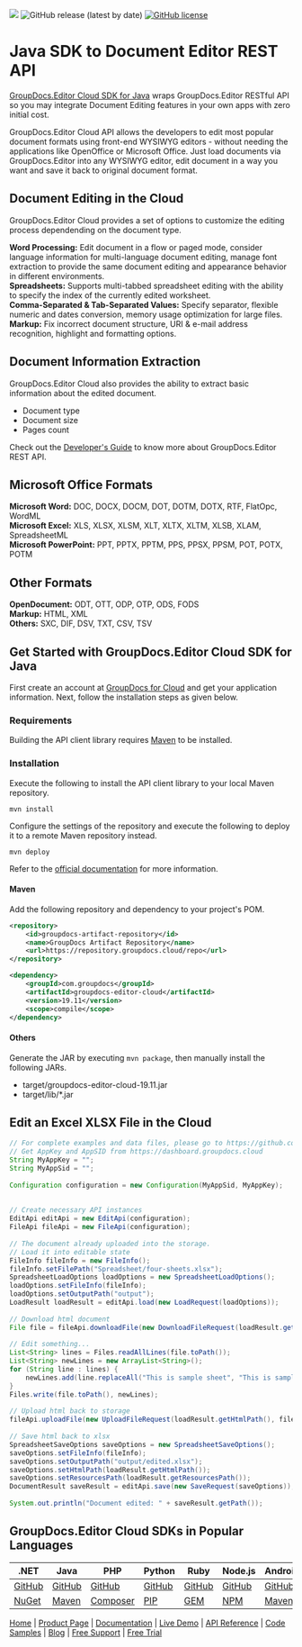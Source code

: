 ![](https://img.shields.io/badge/api-v1.0-lightgrey) ![GitHub release (latest by date)](https://img.shields.io/github/v/release/groupdocs-editor-cloud/groupdocs-editor-cloud-java) [![GitHub license](https://img.shields.io/github/license/groupdocs-editor-cloud/groupdocs-editor-cloud-java)](https://github.com/groupdocs-editor-cloud/groupdocs-editor-cloud-java/blob/master/LICENSE) 

# Java SDK to Document Editor REST API

[GroupDocs.Editor Cloud SDK for Java](https://products.groupdocs.cloud/editor/java) wraps GroupDocs.Editor RESTful API so you may integrate Document Editing features in your own apps with zero initial cost.

GroupDocs.Editor Cloud API allows the developers to edit most popular document formats using front-end WYSIWYG editors - without needing the applications like OpenOffice or Microsoft Office. Just load documents via GroupDocs.Editor into any WYSIWYG editor, edit document in a way you want and save it back to original document format.

## Document Editing in the Cloud

GroupDocs.Editor Cloud provides a set of options to customize the editing process dependending on the document type.

**Word Processing:** Edit document in a flow or paged mode, consider language information for multi-language document editing, manage font extraction to provide the same document editing and appearance behavior in different environments.\
**Spreadsheets:** Supports multi-tabbed spreadsheet editing with the ability to specify the index of the currently edited worksheet.\
**Comma-Separated & Tab-Separated Values:** Specify separator, flexible numeric and dates conversion, memory usage optimization for large files.\
**Markup:** Fix incorrect document structure, URI & e-mail address recognition, highlight and formatting options.

## Document Information Extraction

GroupDocs.Editor Cloud also provides the ability to extract basic information about the edited document.

- Document type
- Document size
- Pages count

Check out the [Developer's Guide](https://docs.groupdocs.cloud/editor/developer-guide/) to know more about GroupDocs.Editor REST API.

## Microsoft Office Formats

**Microsoft Word:** DOC, DOCX, DOCM, DOT, DOTM, DOTX, RTF, FlatOpc, WordML\
**Microsoft Excel:** XLS, XLSX, XLSM, XLT, XLTX, XLTM, XLSB, XLAM, SpreadsheetML\
**Microsoft PowerPoint:** PPT, PPTX, PPTM, PPS, PPSX, PPSM, POT, POTX, POTM

## Other Formats

**OpenDocument:** ODT, OTT, ODP, OTP, ODS, FODS\
**Markup:** HTML, XML\
**Others:** SXC, DIF, DSV, TXT, CSV, TSV

## Get Started with GroupDocs.Editor Cloud SDK for Java

First create an account at [GroupDocs for Cloud](https://dashboard.groupdocs.cloud/) and get your application information. Next, follow the installation steps as given below.

### Requirements

Building the API client library requires [Maven](https://maven.apache.org/) to be installed.

### Installation

Execute the following to install the API client library to your local Maven repository.

```shell
mvn install
```

Configure the settings of the repository and execute the following to deploy it to a remote Maven repository instead.

```shell
mvn deploy
```

Refer to the [official documentation](https://maven.apache.org/plugins/maven-deploy-plugin/usage.html) for more information.

#### Maven

Add the following repository and dependency to your project's POM.

```xml
<repository>
    <id>groupdocs-artifact-repository</id>
    <name>GroupDocs Artifact Repository</name>
    <url>https://repository.groupdocs.cloud/repo</url>
</repository>
```

```xml
<dependency>
    <groupId>com.groupdocs</groupId>
    <artifactId>groupdocs-editor-cloud</artifactId>
    <version>19.11</version>
    <scope>compile</scope>
</dependency>
```

#### Others

Generate the JAR by executing `mvn package`, then manually install the following JARs.

* target/groupdocs-editor-cloud-19.11.jar
* target/lib/*.jar

## Edit an Excel XLSX File in the Cloud

```java
// For complete examples and data files, please go to https://github.com/groupdocs-editor-cloud/groupdocs-editor-cloud-java-samples
// Get AppKey and AppSID from https://dashboard.groupdocs.cloud
String MyAppKey = ""; 
String MyAppSid = ""; 
  
Configuration configuration = new Configuration(MyAppSid, MyAppKey);
 
 
// Create necessary API instances
EditApi editApi = new EditApi(configuration);
FileApi fileApi = new FileApi(configuration);
 
// The document already uploaded into the storage.
// Load it into editable state
FileInfo fileInfo = new FileInfo();
fileInfo.setFilePath("Spreadsheet/four-sheets.xlsx");           
SpreadsheetLoadOptions loadOptions = new SpreadsheetLoadOptions();
loadOptions.setFileInfo(fileInfo);
loadOptions.setOutputPath("output");
LoadResult loadResult = editApi.load(new LoadRequest(loadOptions));
 
// Download html document
File file = fileApi.downloadFile(new DownloadFileRequest(loadResult.getHtmlPath(), null, null));
             
// Edit something...
List<String> lines = Files.readAllLines(file.toPath());
List<String> newLines = new ArrayList<String>();
for (String line : lines) {
    newLines.add(line.replaceAll("This is sample sheet", "This is sample sheep"));
}
Files.write(file.toPath(), newLines);
 
// Upload html back to storage
fileApi.uploadFile(new UploadFileRequest(loadResult.getHtmlPath(), file, Common.MYStorage));
 
// Save html back to xlsx
SpreadsheetSaveOptions saveOptions = new SpreadsheetSaveOptions();
saveOptions.setFileInfo(fileInfo);
saveOptions.setOutputPath("output/edited.xlsx");    
saveOptions.setHtmlPath(loadResult.getHtmlPath());      
saveOptions.setResourcesPath(loadResult.getResourcesPath());
DocumentResult saveResult = editApi.save(new SaveRequest(saveOptions));
 
System.out.println("Document edited: " + saveResult.getPath());
```

## GroupDocs.Editor Cloud SDKs in Popular Languages

| .NET | Java | PHP | Python | Ruby | Node.js | Android |
|---|---|---|---|---|---|---|
| [GitHub](https://github.com/groupdocs-editor-cloud/groupdocs-editor-cloud-dotnet) | [GitHub](https://github.com/groupdocs-editor-cloud/groupdocs-editor-cloud-java) | [GitHub](https://github.com/groupdocs-editor-cloud/groupdocs-editor-cloud-php) | [GitHub](https://github.com/groupdocs-editor-cloud/groupdocs-editor-cloud-python) | [GitHub](https://github.com/groupdocs-editor-cloud/groupdocs-editor-cloud-ruby)  | [GitHub](https://github.com/groupdocs-editor-cloud/groupdocs-editor-cloud-node) | [GitHub](https://github.com/groupdocs-editor-cloud/groupdocs-editor-cloud-android) |
| [NuGet](https://www.nuget.org/packages/GroupDocs.Editor-Cloud/) | [Maven](https://repository.groupdocs.cloud/webapp/#/artifacts/browse/tree/General/repo/com/groupdocs/groupdocs-editor-cloud) | [Composer](https://packagist.org/packages/groupdocscloud/groupdocs-editor-cloud) | [PIP](https://pypi.org/project/groupdocs-editor-cloud/) | [GEM](https://rubygems.org/gems/groupdocs_editor_cloud)  | [NPM](https://www.npmjs.com/package/groupdocs-editor-cloud) | [Maven](https://repository.groupdocs.cloud/webapp/#/artifacts/browse/tree/General/repo/com/groupdocs/groupdocs-editor-cloud-android) |

[Home](https://www.groupdocs.cloud/) | [Product Page](https://products.groupdocs.cloud/editor/java) | [Documentation](https://docs.groupdocs.cloud/editor/) | [Live Demo](https://products.groupdocs.app/editor/total) | [API Reference](https://apireference.groupdocs.cloud/editor/) | [Code Samples](https://github.com/groupdocs-editor-cloud/groupdocs-editor-cloud-java-samples) | [Blog](https://blog.groupdocs.cloud/category/editor/) | [Free Support](https://forum.groupdocs.cloud/c/editor) | [Free Trial](https://dashboard.groupdocs.cloud)
